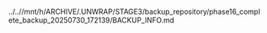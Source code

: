 ../..//mnt/h/ARCHIVE/.UNWRAP/STAGE3/backup_repository/phase16_complete_backup_20250730_172139/BACKUP_INFO.md